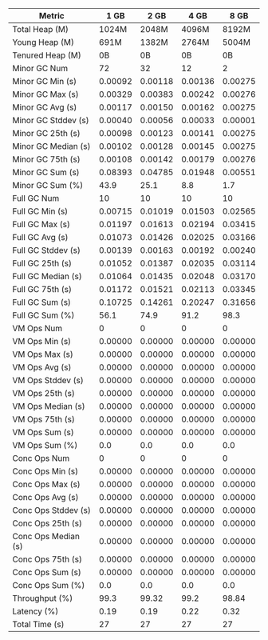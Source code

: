 | Metric | 1 GB | 2 GB | 4 GB | 8 GB |
|------|----|----|----|----|
| Total Heap (M) | 1024M | 2048M | 4096M | 8192M |
| Young Heap (M) | 691M | 1382M | 2764M | 5004M |
| Tenured Heap (M) | 0B | 0B | 0B | 0B |
| Minor GC Num | 72 | 32 | 12 | 2 |
| Minor GC Min (s) | 0.00092 | 0.00118 | 0.00136 | 0.00275 |
| Minor GC Max (s) | 0.00329 | 0.00383 | 0.00242 | 0.00276 |
| Minor GC Avg (s) | 0.00117 | 0.00150 | 0.00162 | 0.00275 |
| Minor GC Stddev (s) | 0.00040 | 0.00056 | 0.00033 | 0.00001 |
| Minor GC 25th (s) | 0.00098 | 0.00123 | 0.00141 | 0.00275 |
| Minor GC Median (s) | 0.00102 | 0.00128 | 0.00145 | 0.00275 |
| Minor GC 75th (s) | 0.00108 | 0.00142 | 0.00179 | 0.00276 |
| Minor GC Sum (s) | 0.08393 | 0.04785 | 0.01948 | 0.00551 |
| Minor GC Sum (%) | 43.9 | 25.1 | 8.8 | 1.7 |
| Full GC Num | 10 | 10 | 10 | 10 |
| Full GC Min (s) | 0.00715 | 0.01019 | 0.01503 | 0.02565 |
| Full GC Max (s) | 0.01197 | 0.01613 | 0.02194 | 0.03415 |
| Full GC Avg (s) | 0.01073 | 0.01426 | 0.02025 | 0.03166 |
| Full GC Stddev (s) | 0.00139 | 0.00163 | 0.00192 | 0.00240 |
| Full GC 25th (s) | 0.01052 | 0.01387 | 0.02035 | 0.03114 |
| Full GC Median (s) | 0.01064 | 0.01435 | 0.02048 | 0.03170 |
| Full GC 75th (s) | 0.01172 | 0.01521 | 0.02113 | 0.03345 |
| Full GC Sum (s) | 0.10725 | 0.14261 | 0.20247 | 0.31656 |
| Full GC Sum (%) | 56.1 | 74.9 | 91.2 | 98.3 |
| VM Ops Num | 0 | 0 | 0 | 0 |
| VM Ops Min (s) | 0.00000 | 0.00000 | 0.00000 | 0.00000 |
| VM Ops Max (s) | 0.00000 | 0.00000 | 0.00000 | 0.00000 |
| VM Ops Avg (s) | 0.00000 | 0.00000 | 0.00000 | 0.00000 |
| VM Ops Stddev (s) | 0.00000 | 0.00000 | 0.00000 | 0.00000 |
| VM Ops 25th (s) | 0.00000 | 0.00000 | 0.00000 | 0.00000 |
| VM Ops Median (s) | 0.00000 | 0.00000 | 0.00000 | 0.00000 |
| VM Ops 75th (s) | 0.00000 | 0.00000 | 0.00000 | 0.00000 |
| VM Ops Sum (s) | 0.00000 | 0.00000 | 0.00000 | 0.00000 |
| VM Ops Sum (%) | 0.0 | 0.0 | 0.0 | 0.0 |
| Conc Ops Num | 0 | 0 | 0 | 0 |
| Conc Ops Min (s) | 0.00000 | 0.00000 | 0.00000 | 0.00000 |
| Conc Ops Max (s) | 0.00000 | 0.00000 | 0.00000 | 0.00000 |
| Conc Ops Avg (s) | 0.00000 | 0.00000 | 0.00000 | 0.00000 |
| Conc Ops Stddev (s) | 0.00000 | 0.00000 | 0.00000 | 0.00000 |
| Conc Ops 25th (s) | 0.00000 | 0.00000 | 0.00000 | 0.00000 |
| Conc Ops Median (s) | 0.00000 | 0.00000 | 0.00000 | 0.00000 |
| Conc Ops 75th (s) | 0.00000 | 0.00000 | 0.00000 | 0.00000 |
| Conc Ops Sum (s) | 0.00000 | 0.00000 | 0.00000 | 0.00000 |
| Conc Ops Sum (%) | 0.0 | 0.0 | 0.0 | 0.0 |
| Throughput (%) | 99.3 | 99.32 | 99.2 | 98.84 |
| Latency (%) | 0.19 | 0.19 | 0.22 | 0.32 |
| Total Time (s) | 27 | 27 | 27 | 27 |
